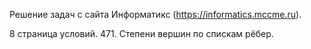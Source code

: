 Решение задач с сайта Информатикс (https://informatics.mccme.ru).

8 страница условий. 471. Степени вершин по спискам рёбер.
